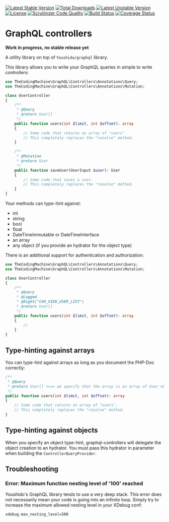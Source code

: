 [![Latest Stable Version](https://poser.pugx.org/thecodingmachine/graphql-controllers/v/stable)](https://packagist.org/packages/thecodingmachine/graphql-controllers)
[![Total Downloads](https://poser.pugx.org/thecodingmachine/graphql-controllers/downloads)](https://packagist.org/packages/thecodingmachine/graphql-controllers)
[![Latest Unstable Version](https://poser.pugx.org/thecodingmachine/graphql-controllers/v/unstable)](https://packagist.org/packages/thecodingmachine/graphql-controllers)
[![License](https://poser.pugx.org/thecodingmachine/graphql-controllers/license)](https://packagist.org/packages/thecodingmachine/graphql-controllers)
[![Scrutinizer Code Quality](https://scrutinizer-ci.com/g/thecodingmachine/graphql-controllers/badges/quality-score.png?b=master)](https://scrutinizer-ci.com/g/thecodingmachine/graphql-controllers/?branch=master)
[![Build Status](https://travis-ci.org/thecodingmachine/graphql-controllers.svg?branch=master)](https://travis-ci.org/thecodingmachine/graphql-controllers)
[![Coverage Status](https://coveralls.io/repos/thecodingmachine/graphql-controllers/badge.svg?branch=master&service=github)](https://coveralls.io/github/thecodingmachine/graphql-controllers?branch=master)


GraphQL controllers
===================

**Work in progress, no stable release yet**

A utility library on top of `Youshido/graphql` library.

This library allows you to write your GraphQL queries in simple to write controllers:

```php
use TheCodingMachine\GraphQL\Controllers\Annotations\Query;
use TheCodingMachine\GraphQL\Controllers\Annotations\Mutation;

class UserController
{
    /**
     * @Query
     * @return User[]
     */
    public function users(int $limit, int $offset): array
    {
        // Some code that returns an array of "users".
        // This completely replaces the "resolve" method.
    }

    /**
     * @Mutation
     * @return User
     */
    public function saveUser(UserInput $user): User
    {
        // Some code that saves a user.
        // This completely replaces the "resolve" method.
    }
}
```

Your methods can type-hint against:

- int
- string
- bool
- float
- DateTimeImmutable or DateTimeInterface
- an array
- any object (if you provide an hydrator for the object type)

There is an additional support for authentication and authorization:

```php
use TheCodingMachine\GraphQL\Controllers\Annotations\Query;
use TheCodingMachine\GraphQL\Controllers\Annotations\Mutation;

class UserController
{
    /**
     * @Query
     * @Logged
     * @Right("CAN_VIEW_USER_LIST")
     * @return User[]
     */
    public function users(int $limit, int $offset): array
    {
        //
    }
}
```

Type-hinting against arrays
---------------------------

You can type-hint against arrays as long as you document the PHP-Doc correctly:

```php
/**
 * @Query
 * @return User[] <=== we specify that the array is an array of User objects.
 */
public function users(int $limit, int $offset): array
{
    // Some code that returns an array of "users".
    // This completely replaces the "resolve" method.
}
```

Type-hinting against objects
----------------------------

When you specify an object type-hint, graphql-controllers will delegate the object creation to an hydrator.
You must pass this hydrator in parameter when building the `ControllerQueryProvider`.

Troubleshooting
---------------

### Error: Maximum function nesting level of '100' reached

Youshido's GraphQL library tends to use a very deep stack. This error does not necessarily mean your code is going into an infinite loop.
Simply try to increase the maximum allowed nesting level in your XDebug conf:

```
xdebug.max_nesting_level=500
```
